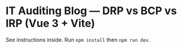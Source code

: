# IT Auditing Blog — DRP vs BCP vs IRP (Vue 3 + Vite)

See instructions inside. Run `npm install` then `npm run dev`.
